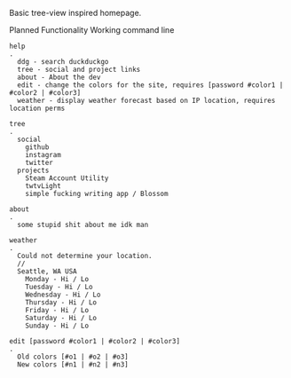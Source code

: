 Basic tree-view inspired homepage.

Planned Functionality
  Working command line
  
  
    help
    .
      ddg - search duckduckgo
      tree - social and project links
      about - About the dev
      edit - change the colors for the site, requires [password #color1 | #color2 | #color3]
      weather - display weather forecast based on IP location, requires location perms

    tree
    .
      social
        github
        instagram
        twitter
      projects
        Steam Account Utility
        twtvLight
        simple fucking writing app / Blossom

    about
    .
      some stupid shit about me idk man

    weather
    .
      Could not determine your location.
      //
      Seattle, WA USA
        Monday - Hi / Lo
        Tuesday - Hi / Lo
        Wednesday - Hi / Lo
        Thursday - Hi / Lo
        Friday - Hi / Lo
        Saturday - Hi / Lo
        Sunday - Hi / Lo

    edit [password #color1 | #color2 | #color3]
    .
      Old colors [#o1 | #o2 | #o3]
      New colors [#n1 | #n2 | #n3]
